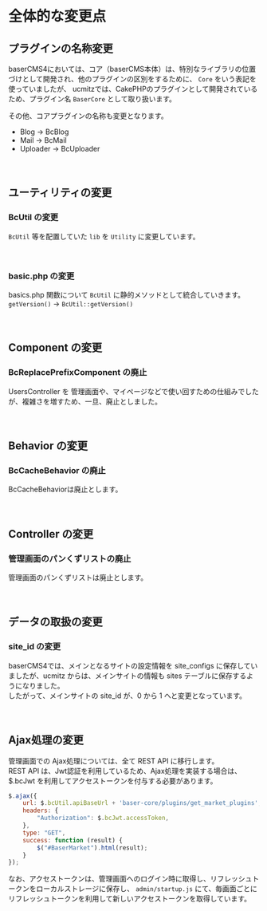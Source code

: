 # 全体的な変更点

## プラグインの名称変更
baserCMS4においては、コア（baserCMS本体）は、特別なライブラリの位置づけとして開発され、他のプラグインの区別をするために、 `Core` をいう表記を使っていましたが、
ucmitzでは、CakePHPのプラグインとして開発されているため、プラグイン名 `BaserCore` として取り扱います。

その他、コアプラグインの名称も変更となります。
- Blog → BcBlog
- Mail → BcMail
- Uploader → BcUploader  

　
## ユーティリティの変更
### BcUtil の変更
`BcUtil` 等を配置していた `lib` を `Utility` に変更しています。

　
### basic.php の変更
basics.php 関数について `BcUtil` に静的メソッドとして統合していきます。   
`getVersion()` → `BcUtil::getVersion()`

　
## Component の変更
### BcReplacePrefixComponent の廃止
UsersController を 管理画面や、マイページなどで使い回すための仕組みでしたが、複雑さを増すため、一旦、廃止としました。

　
## Behavior の変更
### BcCacheBehavior の廃止
BcCacheBehaviorは廃止とします。

　
## Controller の変更
### 管理画面のパンくずリストの廃止

管理画面のパンくずリストは廃止とします。

　
## データの取扱の変更
### site_id の変更
baserCMS4では、メインとなるサイトの設定情報を site_configs に保存していましたが、ucmitz からは、メインサイトの情報も
sites テーブルに保存するようになりました。  
したがって、メインサイトの site_id が、0 から 1 へと変更となっています。

　
## Ajax処理の変更

管理画面での Ajax処理については、全て REST API に移行します。  
REST API は、Jwt認証を利用しているため、Ajax処理を実装する場合は、$.bcJwt を利用してアクセストークンを付与する必要があります。

```javascript
$.ajax({
    url: $.bcUtil.apiBaseUrl + 'baser-core/plugins/get_market_plugins',
    headers: {
        "Authorization": $.bcJwt.accessToken,
    },
    type: "GET",
    success: function (result) {
        $("#BaserMarket").html(result);
    }
});
```

なお、アクセストークンは、管理画面へのログイン時に取得し、リフレッシュトークンをローカルストレージに保存し、 `admin/startup.js` にて、毎画面ごとにリフレッシュトークンを利用して新しいアクセストークンを取得しています。
